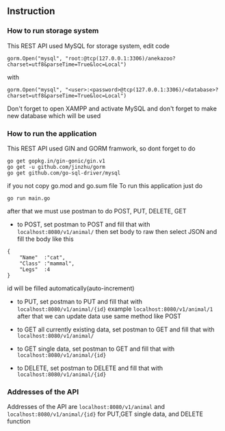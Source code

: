 ## Instruction
### How to run storage system
This REST API used MySQL for storage system, edit code 
```
gorm.Open("mysql", "root:@tcp(127.0.0.1:3306)/anekazoo?charset=utf8&parseTime=True&loc=Local")
```
with
```
gorm.Open("mysql", "<user>:<password>@tcp(127.0.0.1:3306)/<database>?charset=utf8&parseTime=True&loc=Local")
```
Don't forget to open  XAMPP and activate MySQL and don't forget to make new database which will be used

### How to run the application
This REST API used GIN and GORM framwork, so dont forget to do
```
go get gopkg.in/gin-gonic/gin.v1
go get -u github.com/jinzhu/gorm
go get github.com/go-sql-driver/mysql
```
if you not copy go.mod and go.sum file
To run this application just do 
```
go run main.go
```
after that we must use postman to do POST, PUT, DELETE, GET
- to POST, set postman to POST and fill that with ```localhost:8080/v1/animal/```
then set body to raw then select JSON and fill the body like this
```
{
    "Name"  :"cat",
    "Class" :"mammal",
    "Legs"  :4
}
```
id will be filled automatically(auto-increment)


- to PUT, set postman to PUT and fill that with ```localhost:8080/v1/animal/{id}``` example ```localhost:8080/v1/animal/1```
after that we can update data use same method like POST


- to GET all currently existing data, set postman to GET and fill that with ```localhost:8080/v1/animal/```

- to GET single data, set postman to GET and fill that with ```localhost:8080/v1/animal/{id}```

- to DELETE, set postman to DELETE and fill that with ```localhost:8080/v1/animal/{id}```

### Addresses of the API
Addresses of the API are ```localhost:8080/v1/animal``` and ```localhost:8080/v1/animal/{id}``` for PUT,GET single data, and DELETE function
